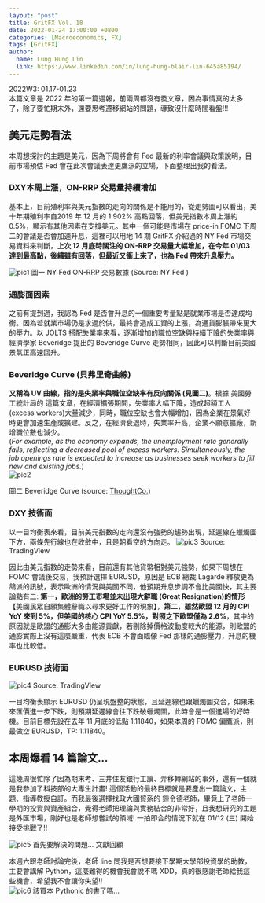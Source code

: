 ```yaml
---
layout: "post"
title: GritFX Vol. 18
date: 2022-01-24 17:00:00 +0800
categories: [Macroeconomics, FX]
tags: [GritFX]
author:
  name: Lung Hung Lin
  link: https://www.linkedin.com/in/lung-hung-blair-lin-645a85194/ 
---
```


2022W3: 01.17-01.23  
本篇文章是 2022 年的第一篇週報，前兩周都沒有發文章，因為事情真的太多了，除了要忙期末外，還要思考遷移網站的問題，導致沒什麼時間看盤!!!

## 美元走勢看法
本周想探討的主題是美元，因為下周將會有 Fed 最新的利率會議與政策說明，目前市場預估 Fed 會在此次會議表達更鷹派的立場，下面整理出我的看法。
  
### DXY本周上漲，ON-RRP 交易量持續增加
基本上，目前殖利率與美元指數的走向的關係是不能用的，從走勢圖可以看出，美十年期殖利率自2019 年 12 月的 1.902% 高點回落，但美元指數本周上漲約 0.5%，顯示有其他因素在支撐美元。其中一個可能是市場在 price-in FOMC 下周二的會議是否會加速升息，這裡可以用地 14 期 GritFX 介紹過的 NY Fed 市場交易資料來判斷，**上次 12 月底時關注的 ON-RRP 交易量大幅增加，在今年 01/03 達到最高點，後續雖有回落，但最近又衝上來了，也為 Fed 帶來升息壓力。**  
  
![pic1](https://lh3.googleusercontent.com/pw/AM-JKLVLPZC3FcznBi02PH9Cb4g-dLa6J7c1RogOJOaJK8tyuYQ794cOd6-YIC8x12C9A-i4UPdZMAyZ_wUkdstuczePkidM6IQlLC4Rft_MSKjarPx4uODiIR_yv26wpMKyL1uYCq1Sde6H59b9-endfR03=w1120-h364-no?authuser=0)
圖一 NY Fed ON-RRP 交易數據  (Source: NY Fed )
  
### 通膨面因素
之前有提到過，我認為 Fed 是否會升息的一個重要考量點是就業市場是否達成均衡。因為若就業市場仍是求過於供，最終會造成工資的上漲，為通貨膨脹帶來更大的壓力。以 JOLTS 搭配失業率來看，逐漸增加的職位空缺與持續下降的失業率與經濟學家 Beveridge 提出的 Beveridge Curve 走勢相同，因此可以判斷目前美國景氣正高速回升。
### Beveridge Curve (貝弗里奇曲線)
**又稱為 UV 曲線，指的是失業率與職位空缺率有反向關係 (見圖二)**。根據 美國勞工統計局的 這篇文章，在經濟擴張期間，失業率大幅下降，造成超額工人 (excess workers)大量減少，同時，職位空缺也會大幅增加，因為企業在景氣好時更會加速生產或擴建。反之，在經濟衰退時，失業率升高，企業不願意擴廠，新增職位數也減少。  
(_For example, as the economy expands, the unemployment rate generally falls, reflecting a decreased pool of excess workers. Simultaneously, the job openings rate is expected to increase as businesses seek workers to fill new and existing jobs._)  
![pic2](https://lh3.googleusercontent.com/pw/AM-JKLXycc9asysNOC3879cercMmKmmnPWgtEORIkM8uauciVX7jgxoZmYvxnnSBcGvSI57gNjZG9kR1V5ebLuNS_Jy2RJCysB3yg9fa0vt3GHB8qK4woCjBVo9ftgR9Hz1JNdrQWDt6kQqQSENWKi1Y05yq=w346-h269-no?authuser=0)

圖二 Beveridge Curve (source: [ThoughtCo.](https://www.thoughtco.com/overview-of-the-beveridge-curve-1148116))
### DXY 技術面
以一目均衡表來看，目前美元指數的走向還沒有強勢的趨勢出現，延遲線在蠟燭圖下方，兩條先行線也在收斂中，且是朝看空的方向走。
![pic3](https://lh3.googleusercontent.com/pw/AM-JKLUI_tpki2misxkJVdhhLynIH_x94zEyTcF_yiQzqi_nr_IctDAgyg4VSjkyv_QBibk7VUakAyNF2dzZCst8oBNYPESoBu96qu4ktL7IyTbiMcLyCsEgYvuWMBHJGsNirivb5zvx1XIFx65fhD70LpP6=w1439-h819-no?authuser=0)
Source: TradingView  
  
因此由美元指數的走勢來看，目前還有其他貨幣相對美元強勢，如果下周想在 FOMC 會議後交易，我預計選擇 EURUSD，原因是 ECB 總裁 Lagarde 釋放更為鴿派的訊號，表示歐洲的情況與美國不同，他預期升息步調不會比美國快，其主要論點有二: **第一，歐洲的勞工市場並未出現大辭職 (Great Resignation)的情形**【美國民眾自願集體辭職以尋求更好工作的現象】，**第二，雖然歐盟 12 月的 CPI YoY 來到 5%，但美國的核心 CPI YoY 5.5%，對照之下歐盟僅為 2.6%**，其中的原因就是歐盟的通膨大多由能源貢獻，若剔除掉價格波動度較大的能源，則歐盟的通膨實際上沒有這麼嚴重，代表 ECB 不會面臨像 Fed 那樣的通膨壓力，升息的機率也比較低。
### EURUSD 技術面
![pic4](https://lh3.googleusercontent.com/pw/AM-JKLXY6PtXQIfDZL0omZhVK4_c0MWjZm_qz_SQIqN-U9WAZR2jRPmmmyi8W7l82wvATlSk-pgHjW6_JY99ApMjU5SeAaxqVUxRNpOyYtK-0rGU1ug7m8uDCDp1zNolewhiU9DuStjiosJLH2wm7SqTP_ig=w1412-h734-no?authuser=0)
Source: TradingView  
  
一目均衡表顯示 EURUSD 仍呈現盤整的狀態，且延遲線也跟蠟燭圖交合，如果未來匯價進一步下跌，則預期延遲線會往下跌破蠟燭圖，此時會是一個進場的好時機。目前目標先設在去年 11 月底的低點 1.11840，如果本周的 FOMC 偏鷹派，則最做空 EURUSD，TP: 1.11840。
## 本周爆看 14 篇論文…
這幾周很忙除了因為期末考、三井住友銀行工讀、弄移轉網站的事外，還有一個就是我參加了科技部的大專生計畫! 這個活動的最終目標就是要產出一篇論文，主題、指導教授自訂。而我最後選擇找政大國貿系的 鍾令德老師，畢竟上了老師一學期的投資與資產組合，覺得老師把理論與實務結合的非常好，且我想研究的主題是外匯市場，剛好也是老師想嘗試的領域! 一拍即合的情況下就在 01/12 (三) 開始接受挑戰了!!   
  
![pic5](https://lh3.googleusercontent.com/pw/AM-JKLWcQaF13yqi0O8pXDbhjvsJ3EoyQce3O8h8WsbY8PVMCeMoYOJB_FpSyfE_OJ9WR2Qvu6-jXY-oKBLMTRAi2qmigzT5NFYlBXbhzScqdIozeiYJytd2eyHhNp78k6ZvTgwo2oVmMpmwKEl1bVs0DPrd=w1275-h893-no?authuser=0)
首先要解決的問題… 文獻回顧
  
本週六跟老師討論完後，老師 line 問我是否想要接下學期大學部投資學的助教，主要會講解 Python，這麼難得的機會我會說不嗎 XDD，真的很感謝老師給我這些機會，希望我不會讓你失望!!  
![pic6](https://lh3.googleusercontent.com/pw/AM-JKLVY0OQhhxN9x3FQ5MR-I0br4Oqdl1XaoMBY7QvvY3Q0U0ErGPzelRp3AZgG8_p2LNki6vZ6ysxeGAh7czeZO1JuIoEukdczWflhH_V8pg9nHlOHyeGzo4eaTzsmdFd0roCtg9NY2Ddy9CJqIB6ct6j8=w1458-h568-no?authuser=0)
該買本 Pythonic 的書了嗎…